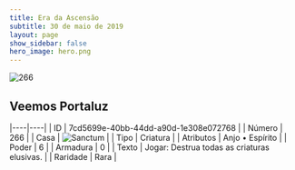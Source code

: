 ```yaml
---
title: Era da Ascensão
subtitle: 30 de maio de 2019
layout: page
show_sidebar: false
hero_image: hero.png
---
```


![266](https://cdn.keyforgegame.com/media/card_front/pt/435_266_8FWQ7F7P8F7G_pt.png)

## Veemos Portaluz

|----|----|
| ID | 7cd5699e-40bb-44dd-a90d-1e308e072768 |
| Número | 266 |
| Casa | ![Sanctum](https://archonarcana.com/images/thumb/c/c7/Sanctum.png/22px-Sanctum.png "Santuário") |
| Tipo | Criatura |
| Atributos | Anjo • Espírito |
| Poder | 6 |
| Armadura | 0 |
| Texto | Jogar: Destrua todas as criaturas elusivas. |
| Raridade | Rara |
